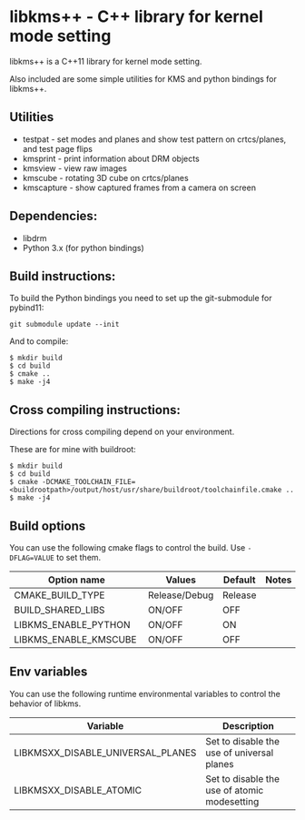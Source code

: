 # libkms++ - C++ library for kernel mode setting

libkms++ is a C++11 library for kernel mode setting.

Also included are some simple utilities for KMS and python bindings for libkms++.

## Utilities

- testpat - set modes and planes and show test pattern on crtcs/planes, and test page flips
- kmsprint - print information about DRM objects
- kmsview - view raw images
- kmscube - rotating 3D cube on crtcs/planes
- kmscapture - show captured frames from a camera on screen

## Dependencies:

- libdrm
- Python 3.x (for python bindings)

## Build instructions:

To build the Python bindings you need to set up the git-submodule for pybind11:

```
git submodule update --init
```

And to compile:

```
$ mkdir build
$ cd build
$ cmake ..
$ make -j4
```

## Cross compiling instructions:

Directions for cross compiling depend on your environment.

These are for mine with buildroot:

```
$ mkdir build
$ cd build
$ cmake -DCMAKE_TOOLCHAIN_FILE=<buildrootpath>/output/host/usr/share/buildroot/toolchainfile.cmake ..
$ make -j4
```

## Build options

You can use the following cmake flags to control the build. Use `-DFLAG=VALUE` to set them.

Option name           | Values        | Default  | Notes
--------------------- | ------------- | -------- | --------
CMAKE_BUILD_TYPE      | Release/Debug | Release  |
BUILD_SHARED_LIBS     | ON/OFF        | OFF      |
LIBKMS_ENABLE_PYTHON  | ON/OFF        | ON       |
LIBKMS_ENABLE_KMSCUBE | ON/OFF        | OFF      |

## Env variables

You can use the following runtime environmental variables to control the behavior of libkms.

Variable                          | Description
--------------------------------- | -------------
LIBKMSXX_DISABLE_UNIVERSAL_PLANES | Set to disable the use of universal planes
LIBKMSXX_DISABLE_ATOMIC           | Set to disable the use of atomic modesetting
